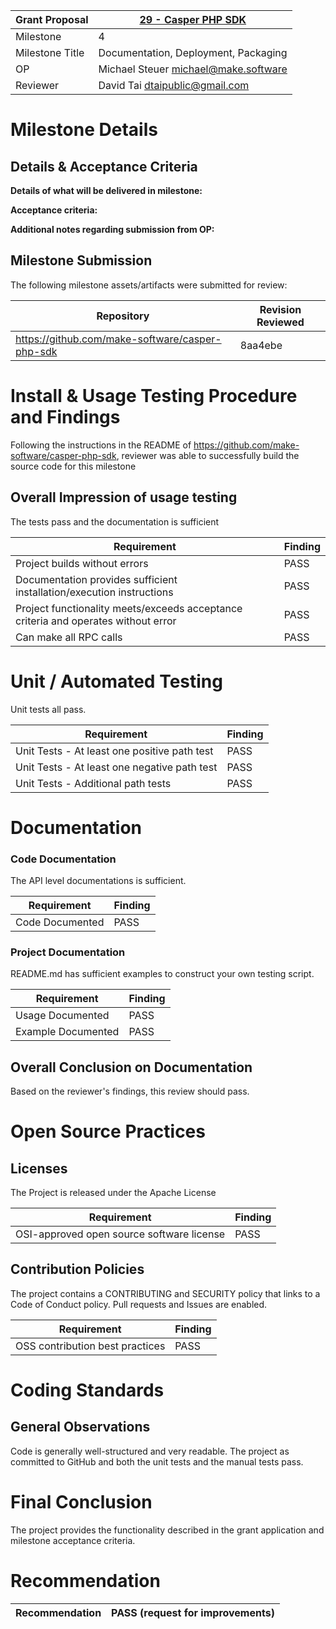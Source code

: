 Grant Proposal | [29 - Casper PHP SDK](https://portal.devxdao.com/public-proposals/29)
------------ | -------------
Milestone | 4
Milestone Title | Documentation, Deployment, Packaging
OP | Michael Steuer <michael@make.software>
Reviewer | David Tai <dtaipublic@gmail.com>

# Milestone Details

## Details & Acceptance Criteria

**Details of what will be delivered in milestone:**

**Acceptance criteria:**

**Additional notes regarding submission from OP:**

## Milestone Submission

The following milestone assets/artifacts were submitted for review:

Repository | Revision Reviewed
------------ | -------------
https://github.com/make-software/casper-php-sdk | 8aa4ebe

# Install & Usage Testing Procedure and Findings

Following the instructions in the README of https://github.com/make-software/casper-php-sdk, reviewer was
able to successfully build the source code for this milestone

## Overall Impression of usage testing

The tests pass and the documentation is sufficient

Requirement | Finding
------------ | -------------
Project builds without errors | PASS
Documentation provides sufficient installation/execution instructions | PASS
Project functionality meets/exceeds acceptance criteria and operates without error | PASS
Can make all RPC calls | PASS

# Unit / Automated Testing

Unit tests all pass.

Requirement | Finding
------------ | -------------
Unit Tests - At least one positive path test | PASS
Unit Tests - At least one negative path test | PASS
Unit Tests - Additional path tests | PASS

# Documentation

### Code Documentation

The API level documentations is sufficient.

Requirement | Finding
------------ | -------------
Code Documented | PASS

### Project Documentation

README.md has sufficient examples to construct your own testing script.

Requirement | Finding
------------ | -------------
Usage Documented | PASS
Example Documented | PASS

## Overall Conclusion on Documentation

Based on the reviewer's findings, this review should pass.

# Open Source Practices

## Licenses

The Project is released under the Apache License

Requirement | Finding
------------ | -------------
OSI-approved open source software license | PASS

## Contribution Policies

The project contains a CONTRIBUTING and SECURITY policy that links to a Code of Conduct policy. Pull requests and Issues are enabled.

Requirement | Finding
------------ | -------------
OSS contribution best practices | PASS

# Coding Standards

## General Observations

Code is generally well-structured and very readable. The project as committed to GitHub and both the unit tests and the manual tests pass.

# Final Conclusion

The project provides the functionality described in the grant application and milestone acceptance criteria.

# Recommendation

Recommendation | PASS (request for improvements)
------------ | -------------